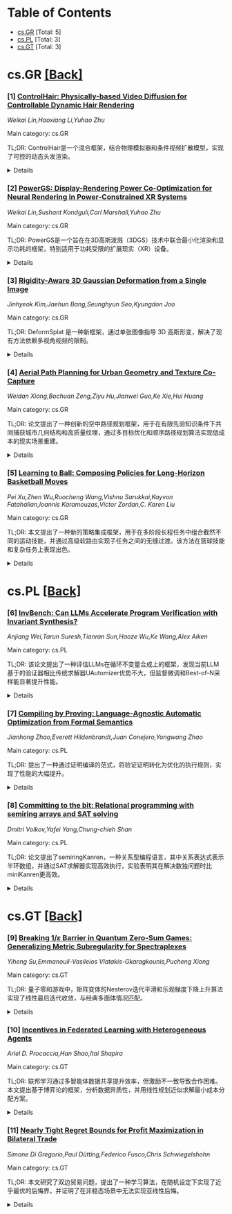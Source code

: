 <div id=toc></div>

# Table of Contents

- [cs.GR](#cs.GR) [Total: 5]
- [cs.PL](#cs.PL) [Total: 3]
- [cs.GT](#cs.GT) [Total: 3]


<div id='cs.GR'></div>

# cs.GR [[Back]](#toc)

### [1] [ControlHair: Physically-based Video Diffusion for Controllable Dynamic Hair Rendering](https://arxiv.org/abs/2509.21541)
*Weikai Lin,Haoxiang Li,Yuhao Zhu*

Main category: cs.GR

TL;DR: ControlHair是一个混合框架，结合物理模拟器和条件视频扩散模型，实现了可控的动态头发渲染。


<details>
  <summary>Details</summary>
Motivation: 由于头发模拟和渲染的复杂性，现有的视频扩散模型缺乏对头发动态的精细控制。

Method: ControlHair采用三阶段流程：首先通过物理模拟器将物理参数编码为每帧几何，然后提取每帧控制信号，并将其输入视频扩散模型以生成动态头发视频。

Result: ControlHair在10K视频数据集上训练，优于基于文本和姿势的基线模型，能够精确控制头发动态。

Conclusion: ControlHair首次提出了基于物理的视频扩散框架，支持动态发型试戴、子弹时间效果和电影图形等多种应用场景。

Abstract: Hair simulation and rendering are challenging due to complex strand dynamics,
diverse material properties, and intricate light-hair interactions. Recent
video diffusion models can generate high-quality videos, but they lack
fine-grained control over hair dynamics. We present ControlHair, a hybrid
framework that integrates a physics simulator with conditional video diffusion
to enable controllable dynamic hair rendering. ControlHair adopts a three-stage
pipeline: it first encodes physics parameters (e.g., hair stiffness, wind) into
per-frame geometry using a simulator, then extracts per-frame control signals,
and finally feeds control signals into a video diffusion model to generate
videos with desired hair dynamics. This cascaded design decouples physics
reasoning from video generation, supports diverse physics, and makes training
the video diffusion model easy. Trained on a curated 10K video dataset,
ControlHair outperforms text- and pose-conditioned baselines, delivering
precisely controlled hair dynamics. We further demonstrate three use cases of
ControlHair: dynamic hairstyle try-on, bullet-time effects, and cinemagraphic.
ControlHair introduces the first physics-informed video diffusion framework for
controllable dynamics. We provide a teaser video and experimental results on
our website.

</details>


### [2] [PowerGS: Display-Rendering Power Co-Optimization for Neural Rendering in Power-Constrained XR Systems](https://arxiv.org/abs/2509.21702)
*Weikai Lin,Sushant Kondguli,Carl Marshall,Yuhao Zhu*

Main category: cs.GR

TL;DR: PowerGS是一个旨在在3D高斯泼溅（3DGS）技术中联合最小化渲染和显示功耗的框架，特别适用于功耗受限的扩展现实（XR）设备。


<details>
  <summary>Details</summary>
Motivation: 传统的3DGS模型在功耗受限的XR设备上效率低下，这些设备需要在瓦特级别运行。PowerGS致力于在质量约束下优化功耗。

Method: PowerGS通过识别显示和渲染功耗的等质量曲线，并在给定曲线上找到功耗最小的点，支持进一步的注视点渲染以节省功耗。

Result: 实验和用户研究表明，PowerGS相比最先进的3DGS模型可实现高达86%的总功耗降低，同时保持主观和客观质量的最小损失。

Conclusion: PowerGS提供了一种高效的功耗优化方法，适用于XR设备，并能显著降低功耗而不显著影响质量。

Abstract: 3D Gaussian Splatting (3DGS) combines classic image-based rendering,
pointbased graphics, and modern differentiable techniques, and offers an
interesting alternative to traditional physically-based rendering. 3DGS-family
models are far from efficient for power-constrained Extended Reality (XR)
devices, which need to operate at a Watt-level. This paper introduces PowerGS,
the first framework to jointly minimize the rendering and display power in 3DGS
under a quality constraint. We present a general problem formulation and show
that solving the problem amounts to 1) identifying the iso-quality curve(s) in
the landscape subtended by the display and rendering power and 2) identifying
the power-minimal point on a given curve, which has a closed-form solution
given a proper parameterization of the curves. PowerGS also readily supports
foveated rendering for further power savings. Extensive experiments and user
studies show that PowerGS achieves up to 86% total power reduction compared to
state-of-the-art 3DGS models, with minimal loss in both subjective and
objective quality. Code is available at
https://github.com/horizon-research/PowerGS.

</details>


### [3] [Rigidity-Aware 3D Gaussian Deformation from a Single Image](https://arxiv.org/abs/2509.22222)
*Jinhyeok Kim,Jaehun Bang,Seunghyun Seo,Kyungdon Joo*

Main category: cs.GR

TL;DR: DeformSplat 是一种新框架，通过单张图像指导 3D 高斯形变，解决了现有方法依赖多视角视频的限制。


<details>
  <summary>Details</summary>
Motivation: 单张图像重建物体形变是计算机视觉和图形学中的挑战，现有方法通常依赖多视角视频，适用性受限。

Method: DeformSplat 提出了高斯到像素匹配和刚性部分分割两项技术，分别解决 3D 高斯与 2D 像素的域间隙问题和几何一致性维护问题。

Result: 实验表明，该方法显著优于现有方法，并能自然扩展到帧插值和交互式物体操纵等应用中。

Conclusion: DeformSplat 通过两项技术实现了单张图像下的形变重建，具有广泛的应用潜力。

Abstract: Reconstructing object deformation from a single image remains a significant
challenge in computer vision and graphics. Existing methods typically rely on
multi-view video to recover deformation, limiting their applicability under
constrained scenarios. To address this, we propose DeformSplat, a novel
framework that effectively guides 3D Gaussian deformation from only a single
image. Our method introduces two main technical contributions. First, we
present Gaussian-to-Pixel Matching which bridges the domain gap between 3D
Gaussian representations and 2D pixel observations. This enables robust
deformation guidance from sparse visual cues. Second, we propose Rigid Part
Segmentation consisting of initialization and refinement. This segmentation
explicitly identifies rigid regions, crucial for maintaining geometric
coherence during deformation. By combining these two techniques, our approach
can reconstruct consistent deformations from a single image. Extensive
experiments demonstrate that our approach significantly outperforms existing
methods and naturally extends to various applications,such as frame
interpolation and interactive object manipulation.

</details>


### [4] [Aerial Path Planning for Urban Geometry and Texture Co-Capture](https://arxiv.org/abs/2509.22227)
*Weidan Xiong,Bochuan Zeng,Ziyu Hu,Jianwei Guo,Ke Xie,Hui Huang*

Main category: cs.GR

TL;DR: 论文提出了一种创新的空中路径规划框架，用于在有限先验知识条件下共同捕获城市几何结构和高质量纹理，通过多目标优化和顺序路径规划算法实现低成本的现实场景重建。


<details>
  <summary>Details</summary>
Motivation: 目前城市场景重建技术忽视了纹理质量的重要性，导致纹理模型存在明显的视觉缺陷。论文旨在解决在有限先验知识条件下的城市几何结构和纹理共同捕获问题。

Method: 提出了一种空中路径规划框架，包括生成高质量垂直和水平视角、多目标优化策略以及顺序路径规划算法，以联合最大化纹理保真度和几何精度。

Result: 在大规模合成和真实城市数据集上的实验表明，该方法能够有效生成适用于几何和纹理重建的图像集，实现低成本的现实场景代理生成。

Conclusion: 该方法通过创新的路径规划和纹理质量评估系统，解决了城市几何与纹理共同捕获的问题，为低成本高质量场景重建提供了有效解决方案。

Abstract: Recent advances in image acquisition and scene reconstruction have enabled
the generation of high-quality structural urban scene geometry, given
sufficient site information. However, current capture techniques often overlook
the crucial importance of texture quality, resulting in noticeable visual
artifacts in the textured models. In this work, we introduce the urban geometry
and texture co-capture problem under limited prior knowledge before a site
visit. The only inputs are a 2D building contour map of the target area and a
safe flying altitude above the buildings. We propose an innovative aerial path
planning framework designed to co-capture images for reconstructing both
structured geometry and high-fidelity textures. To evaluate and guide view
planning, we introduce a comprehensive texture quality assessment system,
including two novel metrics tailored for building facades. Firstly, our method
generates high-quality vertical dipping views and horizontal planar views to
effectively capture both geometric and textural details. A multi-objective
optimization strategy is then proposed to jointly maximize texture fidelity,
improve geometric accuracy, and minimize the cost associated with aerial views.
Furthermore, we present a sequential path planning algorithm that accounts for
texture consistency during image capture. Extensive experiments on large-scale
synthetic and real-world urban datasets demonstrate that our approach
effectively produces image sets suitable for concurrent geometric and texture
reconstruction, enabling the creation of realistic, textured scene proxies at
low operational cost.

</details>


### [5] [Learning to Ball: Composing Policies for Long-Horizon Basketball Moves](https://arxiv.org/abs/2509.22442)
*Pei Xu,Zhen Wu,Ruocheng Wang,Vishnu Sarukkai,Kayvon Fatahalian,Ioannis Karamouzas,Victor Zordan,C. Karen Liu*

Main category: cs.GR

TL;DR: 本文提出了一种新的策略集成框架，用于在多阶段长程任务中组合截然不同的运动技能，并通过高级软路由实现子任务之间的无缝过渡。该方法在篮球技能和复杂任务上表现出色。


<details>
  <summary>Details</summary>
Motivation: 多阶段长程任务（如篮球动作）需要无缝的策略组合和过渡，现有方法在处理缺乏共同探索状态或明确初始/终止状态的任务时表现不佳。

Method: 提出了一种新的策略集成框架，支持在多阶段长程任务中组合不同技能，并通过高级软路由实现子任务间的无缝过渡。

Result: 在篮球技能和复杂任务上的实验表明，训练的策略能有效控制模拟角色完成任务，无需依赖球轨迹参考。

Conclusion: 该框架在多阶段长程任务中展现出强大的策略组合能力和过渡鲁棒性，为复杂任务的控制提供了新思路。

Abstract: Learning a control policy for a multi-phase, long-horizon task, such as
basketball maneuvers, remains challenging for reinforcement learning approaches
due to the need for seamless policy composition and transitions between skills.
A long-horizon task typically consists of distinct subtasks with well-defined
goals, separated by transitional subtasks with unclear goals but critical to
the success of the entire task. Existing methods like the mixture of experts
and skill chaining struggle with tasks where individual policies do not share
significant commonly explored states or lack well-defined initial and terminal
states between different phases. In this paper, we introduce a novel policy
integration framework to enable the composition of drastically different motor
skills in multi-phase long-horizon tasks with ill-defined intermediate states.
Based on that, we further introduce a high-level soft router to enable seamless
and robust transitions between the subtasks. We evaluate our framework on a set
of fundamental basketball skills and challenging transitions. Policies trained
by our approach can effectively control the simulated character to interact
with the ball and accomplish the long-horizon task specified by real-time user
commands, without relying on ball trajectory references.

</details>


<div id='cs.PL'></div>

# cs.PL [[Back]](#toc)

### [6] [InvBench: Can LLMs Accelerate Program Verification with Invariant Synthesis?](https://arxiv.org/abs/2509.21629)
*Anjiang Wei,Tarun Suresh,Tianran Sun,Haoze Wu,Ke Wang,Alex Aiken*

Main category: cs.PL

TL;DR: 该论文提出了一种评估LLMs在循环不变量合成上的框架，发现当前LLM基于的验证器相比传统求解器UAutomizer优势不大，但监督微调和Best-of-N采样能显著提升性能。


<details>
  <summary>Details</summary>
Motivation: 解决程序验证中自动发现强不变量这一长期挑战，评估LLMs在不变量合成上的潜力。

Method: 采用基于验证器的决策过程，结合形式化保证，评估12种LLMs的正确性和验证速度提升。

Result: LLM验证器尚未显著优于UAutomizer，但监督微调和Best-of-N采样能大幅提升性能指标，如Qwen3-Coder-480B的速度提升比例从8%增至29.2%。

Conclusion: LLM在不变量合成上潜力大但仍需提升，监督微调和采样技术是关键手段，当前基准对LLMs仍具挑战性。

Abstract: Program verification relies on loop invariants, yet automatically discovering
strong invariants remains a long-standing challenge. We introduce a principled
framework for evaluating LLMs on invariant synthesis. Our approach uses a
verifier-based decision procedure with a formal soundness guarantee and
assesses not only correctness but also the speedup that invariants provide in
verification. We evaluate 7 state-of-the-art LLMs, and existing LLM-based
verifiers against the traditional solver UAutomizer. While LLM-based verifiers
represent a promising direction, they do not yet offer a significant advantage
over UAutomizer. Model capability also proves critical, as shown by sharp
differences in speedups across models, and our benchmark remains an open
challenge for current LLMs. Finally, we show that supervised fine-tuning and
Best-of-N sampling can improve performance: fine-tuning on 3589 instances
raises the percentage of speedup cases for Qwen3-Coder-480B from 8% to 29.2%,
and Best-of-N sampling with N=16 improves Claude-sonnet-4 from 8.8% to 22.1%.

</details>


### [7] [Compiling by Proving: Language-Agnostic Automatic Optimization from Formal Semantics](https://arxiv.org/abs/2509.21793)
*Jianhong Zhao,Everett Hildenbrandt,Juan Conejero,Yongwang Zhao*

Main category: cs.PL

TL;DR: 提出了一种通过证明编译的范式，将验证证明转化为优化的执行规则，实现了性能的大幅提升。


<details>
  <summary>Details</summary>
Motivation: 传统验证证明被检查正确性后即被丢弃，未能充分利用其潜在价值。

Method: 采用符号执行构建全路径可达性证明，并通过编译其图结构将多次语义重写合并为单条规则。

Result: 评估显示，在指令级优化和全程序编译中均实现了显著的性能提升。

Conclusion: 通过证明编译的范式在保留正确性的同时，显著提升了执行效率。

Abstract: Verification proofs encode complete program behavior, yet we discard them
after checking correctness. We present compiling by proving, a paradigm that
transforms these proofs into optimized execution rules. By constructing
All-Path Reachability Proofs through symbolic execution and compiling their
graph structure, we consolidate many semantic rewrites into single rules while
preserving correctness by construction. We implement this as a
language-agnostic extension to the K framework. Evaluation demonstrates
performance improvements across different compilation scopes: opcode-level
optimizations show consistent speedups, while whole-program compilation
achieves orders of magnitude greater performance gains.

</details>


### [8] [Committing to the bit: Relational programming with semiring arrays and SAT solving](https://arxiv.org/abs/2509.22614)
*Dmitri Volkov,Yafei Yang,Chung-chieh Shan*

Main category: cs.PL

TL;DR: 论文提出了semiringKanren，一种关系型编程语言，其中关系表达式表示半环数组，并通过SAT求解器实现高效执行，实验表明其在解决数独问题时比miniKanren更高效。


<details>
  <summary>Details</summary>
Motivation: 为了解决关系型编程语言的效率和灵活性需求，作者提出了一种基于半环数组的新语言semiringKanren。

Method: 论文通过形式化类型系统限制数组大小，并为数组元素定义参数化语义，同时将类型编译为位串表示，支持使用SAT求解器高效执行。

Result: 实验表明，semiringKanren在解决数独问题时比miniKanren更具效率优势。

Conclusion: semiringKanren是一种高效的关系型编程语言变体，特别适合需要高效求解的问题场景。

Abstract: We propose semiringKanren, a relational programming language where each
relation expression denotes a semiring array. We formalize a type system that
restricts the arrays to finite size. We then define a semantics that is
parameterized by the semiring that the arrays draw their elements from. We
compile semiringKanren types to bitstring representations. For the Boolean
semiring, this compilation enables us to use an SAT solver to run
semiringKanren programs efficiently. We compare the performance of
semiringKanren and faster miniKanren for solving Sudoku puzzles. Our experiment
shows that semiringKanren can be a more efficient variant of miniKanren.

</details>


<div id='cs.GT'></div>

# cs.GT [[Back]](#toc)

### [9] [Breaking $1/ε$ Barrier in Quantum Zero-Sum Games: Generalizing Metric Subregularity for Spectraplexes](https://arxiv.org/abs/2509.21570)
*Yiheng Su,Emmanouil-Vasileios Vlatakis-Gkaragkounis,Pucheng Xiong*

Main category: cs.GT

TL;DR: 量子零和游戏中，矩阵变体的Nesterov迭代平滑和乐观梯度下降上升算法实现了线性最后迭代收敛，与经典多面体情况匹配。


<details>
  <summary>Details</summary>
Motivation: 研究量子零和游戏作为非局部游戏、量子交互证明和量子机器学习等现代领域的典型模型。

Method: 采用矩阵变体的Nesterov迭代平滑和乐观梯度下降上升算法，并结合半定规划几何的新推广误差界分析。

Result: 证明了在量子零和游戏中，算法的最后迭代收敛速率为线性，超越了传统多面体域的性能差距猜想。

Conclusion: 通过新的几何分析方法，解决了量子可行集与经典多面体集之间的性能差距问题，并为严格正半定规划的并行近似提供了指数级加速。

Abstract: Long studied as a toy model, quantum zero-sum games have recently resurfaced
as a canonical playground for modern areas such as non-local games, quantum
interactive proofs, and quantum machine learning. In this simple yet
fundamental setting, two competing quantum players send iteratively mixed
quantum states to a referee, who performs a joint measurement to determine
their payoffs. In 2025, Vasconcelos et al. [arXiv:2311.10859] connected quantum
communication channels with a hierarchy of quantum optimization algorithms that
generalize Matrix Multiplicative Weights Update ($\texttt{MMWU}$) through
extra-gradient mechanisms, establishing an average-iterate convergence rate of
$\mathcal{O}(1/\epsilon)$ iterations to $\epsilon$-Nash equilibria. While a
long line of work has shown that bilinear games over polyhedral domains admit
gradient methods with linear last-iterate convergence rates of
$\mathcal{O}(\log(1/\epsilon))$, it has been conjectured that a fundamental
performance gap must persist between quantum feasible sets (spectraplexes) and
classical polyhedral sets (simplices). We resolve this conjecture in the
negative. We prove that matrix variants of $\textit{Nesterov's iterative
smoothing}$ ($\texttt{IterSmooth}$) and $\textit{Optimistic Gradient
Descent-Ascent}$ ($\texttt{OGDA}$) achieve last-iterate convergence at a linear
rate in quantum zero-sum games, thereby matching the classical polyhedral case.
Our analysis relies on a new generalization of error bounds in semidefinite
programming geometry, establishing that (SP-MS) holds for monotone operators
over spectrahedra, despite their uncountably many extreme points. Finally, as a
byproduct, we obtain an exponential speed-up over the classical Jain-Watrous
[arXiv:0808.2775] method for parallel approximation of strictly positive
semidefinite programs.

</details>


### [10] [Incentives in Federated Learning with Heterogeneous Agents](https://arxiv.org/abs/2509.21612)
*Ariel D. Procaccia,Han Shao,Itai Shapira*

Main category: cs.GT

TL;DR: 联邦学习通过多智能体数据共享提升效率，但激励不一致导致合作困难。本文提出基于博弈论的框架，分析数据异质性，并用线性规划近似求解最小成本分配方案。


<details>
  <summary>Details</summary>
Motivation: 联邦学习中，每个智能体的更新成本高但收益共享，导致激励不一致。如何协调多智能体合作以最小化个人成本并满足精度要求是研究动机。

Method: 采用博弈论框架分析数据异质性，引入线性规划近似求解最小成本贡献分配问题，并设计基于贡献的支付机制。

Result: 研究发现非协调博弈可能导致均衡不存在或成本远高于合作；提出的线性规划方法能对数近似最优解，且支付机制具有策略证明性和唯一性。

Conclusion: 通过博弈论和线性规划方法，本研究为联邦学习的多智能体合作提供了成本优化和激励兼容的解决方案。

Abstract: Federated learning promises significant sample-efficiency gains by pooling
data across multiple agents, yet incentive misalignment is an obstacle: each
update is costly to the contributor but boosts every participant. We introduce
a game-theoretic framework that captures heterogeneous data: an agent's utility
depends on who supplies each sample, not just how many. Agents aim to meet a
PAC-style accuracy threshold at minimal personal cost. We show that
uncoordinated play yields pathologies: pure equilibria may not exist, and the
best equilibrium can be arbitrarily more costly than cooperation. To steer
collaboration, we analyze the cost-minimizing contribution vector, prove that
computing it is NP-hard, and derive a polynomial-time linear program that
achieves a logarithmic approximation. Finally, pairing the LP with a simple
pay-what-you-contribute rule - each agent receives a payment equal to its
sample cost - yields a mechanism that is strategyproof and, within the class of
contribution-based transfers, is unique.

</details>


### [11] [Nearly Tight Regret Bounds for Profit Maximization in Bilateral Trade](https://arxiv.org/abs/2509.22563)
*Simone Di Gregorio,Paul Dütting,Federico Fusco,Chris Schwiegelshohn*

Main category: cs.GT

TL;DR: 本文研究了双边贸易问题，提出了一种学习算法，在随机设定下实现了近乎最优的后悔界，并证明了在非稳态场景中无法实现亚线性后悔。


<details>
  <summary>Details</summary>
Motivation: 研究双边贸易问题，旨在从经纪人的角度，通过后悔最小化框架提出激励机制，最大化利润。

Method: 提出了一种学习算法，保证在随机设定下，当买卖双方估值从固定且可能相关的未知分布中独立同分布抽取时，实现近乎最优的后悔界。

Result: 在随机设定下，算法实现了近乎最优的后悔界；在非稳态场景中，无法实现亚线性后悔。

Conclusion: 通过细致的链式分析，证明了在近乎最优的机制中，利润收敛以最优速率实现，展示了技术的广泛适用性。

Abstract: Bilateral trade models the task of intermediating between two strategic
agents, a seller and a buyer, willing to trade a good for which they hold
private valuations. We study this problem from the perspective of a broker, in
a regret minimization framework. At each time step, a new seller and buyer
arrive, and the broker has to propose a mechanism that is incentive-compatible
and individually rational, with the goal of maximizing profit.
  We propose a learning algorithm that guarantees a nearly tight
$\tilde{O}(\sqrt{T})$ regret in the stochastic setting when seller and buyer
valuations are drawn i.i.d. from a fixed and possibly correlated unknown
distribution. We further show that it is impossible to achieve sublinear regret
in the non-stationary scenario where valuations are generated upfront by an
adversary. Our ambitious benchmark for these results is the best
incentive-compatible and individually rational mechanism. This separates us
from previous works on efficiency maximization in bilateral trade, where the
benchmark is a single number: the best fixed price in hindsight.
  A particular challenge we face is that uniform convergence for all
mechanisms' profits is impossible. We overcome this difficulty via a careful
chaining analysis that proves convergence for a provably near-optimal mechanism
at (essentially) optimal rate. We further showcase the broader applicability of
our techniques by providing nearly optimal results for the joint ads problem.

</details>
